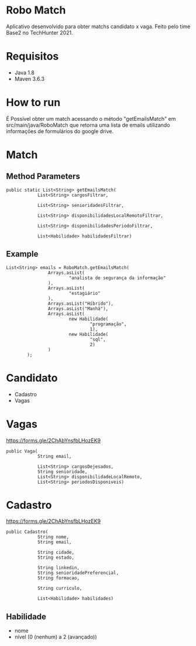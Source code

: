 # Robo Match
Aplicativo desenvolvido para obter matchs candidato x vaga.
Feito pelo time Base2 no TechHunter 2021.

# Requisitos
- Java 1.8
- Maven 3.6.3

# How to run
É Possível obter um match acessando o método "getEmailsMatch" em src/main/java/RoboMatch que retorna uma lista de emails utilizando informações de formulários do google drive.

# Match
## Method Parameters
```
public static List<String> getEmailsMatch(
            List<String> cargosFiltrar,

            List<String> senioridadesFiltrar,

            List<String> disponibilidadesLocalRemotoFiltrar,

            List<String> disponibilidadesPeriodoFiltrar,

            List<Habilidade> habilidadesFiltrar)
```
## Example
```
List<String> emails = RoboMatch.getEmailsMatch(
                Arrays.asList(
                        "analista de segurança da informação"
                ),
                Arrays.asList(
                        "estagiário"
                ),
                Arrays.asList("Híbrido"),
                Arrays.asList("Manhã"),
                Arrays.asList(
                        new Habilidade(
                                "programação",
                                1),
                        new Habilidade(
                                "sql",
                                2)
                )
        );
```
# Candidato
- Cadastro
- Vagas

# Vagas
https://forms.gle/2ChAbYnsfbLHozEK9
```
public Vaga(
            String email,

            List<String> cargosDejesados,
            String senioridade,
            List<String> disponibilidadeLocalRemoto,
            List<String> periodosDisponiveis)
```

# Cadastro
https://forms.gle/2ChAbYnsfbLHozEK9
```
public Cadastro(
            String nome,
            String email,

            String cidade,
            String estado,

            String linkedin,
            String senioridadePreferencial,
            String formacao,

            String curriculo,

            List<Habilidade> habilidades)
```

## Habilidade
- nome
- nível (0 (nenhum) a 2 (avançado))